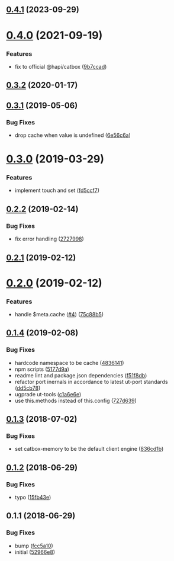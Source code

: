 ## [0.4.1](https://github.com/softwaregroup-bg/ut-port-cache/compare/v0.4.0...v0.4.1) (2023-09-29)



# [0.4.0](https://github.com/softwaregroup-bg/ut-port-cache/compare/v0.3.2...v0.4.0) (2021-09-19)


### Features

* fix to official @hapi/catbox ([9b7ccad](https://github.com/softwaregroup-bg/ut-port-cache/commit/9b7ccadee4c37ced2a382fb71c65e71de0d39daa))



## [0.3.2](https://github.com/softwaregroup-bg/ut-port-cache/compare/v0.3.1...v0.3.2) (2020-01-17)



## [0.3.1](https://github.com/softwaregroup-bg/ut-port-cache/compare/v0.3.0...v0.3.1) (2019-05-06)


### Bug Fixes

* drop cache when value is undefined ([6e56c6a](https://github.com/softwaregroup-bg/ut-port-cache/commit/6e56c6a))



# [0.3.0](https://github.com/softwaregroup-bg/ut-port-cache/compare/v0.2.2...v0.3.0) (2019-03-29)


### Features

* implement touch and set ([fd5ccf7](https://github.com/softwaregroup-bg/ut-port-cache/commit/fd5ccf7))



## [0.2.2](https://github.com/softwaregroup-bg/ut-port-cache/compare/v0.2.1...v0.2.2) (2019-02-14)


### Bug Fixes

* fix error handling ([2727998](https://github.com/softwaregroup-bg/ut-port-cache/commit/2727998))



## [0.2.1](https://github.com/softwaregroup-bg/ut-port-cache/compare/v0.2.0...v0.2.1) (2019-02-12)



# [0.2.0](https://github.com/softwaregroup-bg/ut-port-cache/compare/v0.1.4...v0.2.0) (2019-02-12)


### Features

* handle $meta.cache ([#4](https://github.com/softwaregroup-bg/ut-port-cache/issues/4)) ([75c88b5](https://github.com/softwaregroup-bg/ut-port-cache/commit/75c88b5))



## [0.1.4](https://github.com/softwaregroup-bg/ut-port-cache/compare/v0.1.3...v0.1.4) (2019-02-08)


### Bug Fixes

* hardcode namespace to be cache ([4836141](https://github.com/softwaregroup-bg/ut-port-cache/commit/4836141))
* npm scripts ([5177d9a](https://github.com/softwaregroup-bg/ut-port-cache/commit/5177d9a))
* readme lint and package.json dependencies ([f51f8db](https://github.com/softwaregroup-bg/ut-port-cache/commit/f51f8db))
* refactor port inernals in accordance to latest ut-port standards ([dd5cb78](https://github.com/softwaregroup-bg/ut-port-cache/commit/dd5cb78))
* ugprade ut-tools ([c1a6e6e](https://github.com/softwaregroup-bg/ut-port-cache/commit/c1a6e6e))
* use this.methods instead of this.config ([727d639](https://github.com/softwaregroup-bg/ut-port-cache/commit/727d639))



<a name="0.1.3"></a>
## [0.1.3](https://github.com/softwaregroup-bg/ut-port-cache/compare/v0.1.2...v0.1.3) (2018-07-02)


### Bug Fixes

* set catbox-memory to be the default client engine ([836cd1b](https://github.com/softwaregroup-bg/ut-port-cache/commit/836cd1b))



<a name="0.1.2"></a>
## [0.1.2](https://github.com/softwaregroup-bg/ut-port-cache/compare/v0.1.1...v0.1.2) (2018-06-29)


### Bug Fixes

* typo ([15fb43e](https://github.com/softwaregroup-bg/ut-port-cache/commit/15fb43e))



<a name="0.1.1"></a>
## 0.1.1 (2018-06-29)


### Bug Fixes

* bump ([fcc5a10](https://github.com/softwaregroup-bg/ut-port-cache/commit/fcc5a10))
* initial ([52966e8](https://github.com/softwaregroup-bg/ut-port-cache/commit/52966e8))



